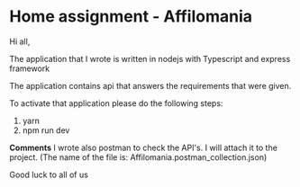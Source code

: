 # Home assignment - Affilomania

Hi all,

The application that I wrote is written in nodejs with Typescript and express framework

The application contains api that answers the requirements that were given.

To activate that application please do the following steps:

1. yarn
2. npm run dev

**Comments**
I wrote also postman to check the API's. I will attach it to the project.
(The name of the file is: Affilomania.postman_collection.json)

Good luck to all of us
